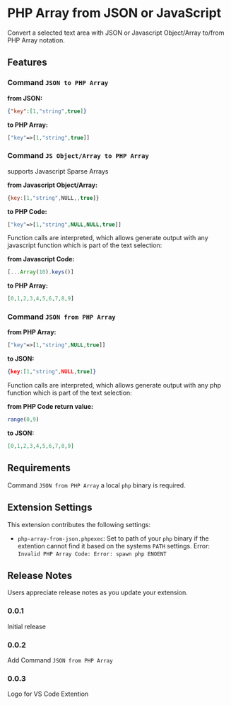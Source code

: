 # PHP Array from JSON or JavaScript

Convert a selected text area with JSON or Javascript Object/Array to/from PHP Array notation.

## Features

### Command `JSON to PHP Array`

**from JSON:**
```json
{"key":[1,"string",true]}
```
**to PHP Array:**
```php
["key"=>[1,"string",true]]
```

### Command `JS Object/Array to PHP Array`

supports Javascript Sparse Arrays

**from Javascript Object/Array:**
```js
{key:[1,"string",NULL,,true]}
```
**to PHP Code:**
```php
["key"=>[1,"string",NULL,NULL,true]]
```

Function calls are interpreted, which allows generate output with any javascript function which is part of the text selection:

**from Javascript Code:**
```js
[...Array(10).keys()]
```
**to PHP Array:**
```php
[0,1,2,3,4,5,6,7,8,9]
```

### Command `JSON from PHP Array`

**from PHP Array:**
```php
["key"=>[1,"string",NULL,true]]
```
**to JSON:**
```json
{key:[1,"string",NULL,true]}
```

Function calls are interpreted, which allows generate output with any php function which is part of the text selection:

**from PHP Code return value:**
```php
range(0,9)
```
**to JSON:**
```json
[0,1,2,3,4,5,6,7,8,9]
```

## Requirements

Command `JSON from PHP Array` a local `php` binary is required.

## Extension Settings

This extension contributes the following settings:

* `php-array-from-json.phpexec`: Set to path of your `php` binary if the extention cannot find it based on the systems `PATH` settings. Error: `Invalid PHP Array Code: Error: spawn php ENOENT`


<!--
## Known Issues

Calling out known issues can help limit users opening duplicate issues against your extension.
-->

## Release Notes

Users appreciate release notes as you update your extension.

### 0.0.1

Initial release

### 0.0.2

Add Command `JSON from PHP Array`

### 0.0.3

Logo for VS Code Extention
